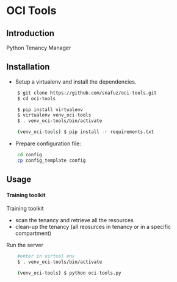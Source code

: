 # OCI Tools

## Introduction

Python Tenancy Manager

## Installation

* Setup a virtualenv and install the dependencies.

```bash
    $ git clone https://github.com/snafuz/oci-tools.git
    $ cd oci-tools

    $ pip install virtualenv
    $ virtualenv venv_oci-tools
    $ . venv_oci-tools/bin/activate

    (venv_oci-tools) $ pip install -r requirements.txt

```

* Prepare configuration file:

```bash
    cd config
    cp config_template config
```

## Usage

#### Training toolkit

Training toolkit 
- scan the tenancy and retrieve all the resources 
- clean-up the tenancy (all reosurces in tenancy or in a specific compartment)

Run the server
```bash
    #enter in virtual env
    $ . venv_oci-tools/bin/activate

    (venv_oci-tools) $ python oci-tools.py 
```










